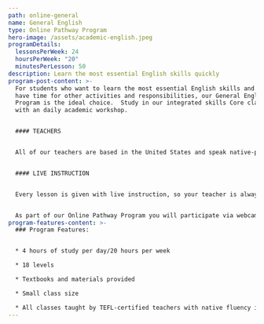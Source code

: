 ```yaml
---
path: online-general
name: General English
type: Online Pathway Program
hero-image: /assets/academic-english.jpeg
programDetails:
  lessonsPerWeek: 24
  hoursPerWeek: "20"
  minutesPerLesson: 50
description: Learn the most essential English skills quickly
program-post-content: >-
  For students who want to learn the most essential English skills and still
  have time for other activities and responsibilities, our General English
  Program is the ideal choice.  Study in our integrated skills Core class, along
  with an daily academic workshop.


  #### TEACHERS


  All of our teachers are based in the United States and speak native-proficient level English. Every teacher has a TEFL Certificate or Master's Degree and extensive instructional experience.


  #### LIVE INSTRUCTION


  Every lesson is given with live instruction, so your teacher is always there to provide feedback and correction. You'll meet and practice with students from around the world as you improve your English skills together!


  As part of our Online Pathway Program you will participate via webcam with a live in-person class.
program-features-content: >-
  ### Program Features:


  * 4 hours of study per day/20 hours per week

  * 18 levels

  * Textbooks and materials provided

  * Small class size

  * All classes taught by TEFL-certified teachers with native fluency in American English
---
```

